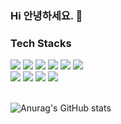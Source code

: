 ### Hi 안녕하세요. 👋

<!--
**Yangs1s/Yangs1s** is a ✨ _special_ ✨ repository because its `README.md` (this file) appears on your GitHub profile.

Here are some ideas to get you started:

- 🔭 I’m currently working on ...
- 🌱 I’m currently learning ...
- 👯 I’m looking to collaborate on ...
- 🤔 I’m looking for help with ...
- 💬 Ask me about ...
- 📫 How to reach me: ...
- 😄 Pronouns: ...
- ⚡ Fun fact: ...
-->
### Tech Stacks 

  <div class="flex-container"><!-- .element: style="display: flex; flex-direction: row;" -->
    <span>
      <img src="https://img.shields.io/badge/Vue-4FC08D?style=flat-square&logo=vuedotjs&logoColor=white"/>
    </span>
    <span>
    <img src="https://img.shields.io/badge/React-61DAFB?style=flat-square&logo=react&logoColor=white"/>
    </span>
    <span>
      <img src="https://img.shields.io/badge/Next.js-000000?style=flat-square&logo=nextdotjs&logoColor=white"/>
    </span>
    <span>
      <img src="https://img.shields.io/badge/TypeScript-3178C6?style=flat-square&logo=typescript&logoColor=white"/>
    </span>
      <span>
      <img src="https://img.shields.io/badge/JavaScript-F7DF1E?style=flat-square&logo=javascript&logoColor=white"/>
    </span>
    <span>
      <img src="https://img.shields.io/badge/FireBase-FFCA28?style=flat-square&logo=firebase&logoColor=white"/>
  </span>
  <br/>
   <span>
      <img src="https://img.shields.io/badge/Vite-646CFF?style=flat-square&logo=vite&logoColor=white"/>
  </span>
      <span>
      <img src="https://img.shields.io/badge/HTML5-E34F26?style=flat-square&logo=html5&logoColor=white"/>
    </span>
      <span>
      <img src="https://img.shields.io/badge/CSS3-1572B6?style=flat-square&logo=css5&logoColor=white"/>
    </span>
      <span>
      <img src="https://img.shields.io/badge/Tailwind-06B6D4?style=flat-square&logo=tailwindcss&logoColor=white"/>
    </span>
</div>   
<br/>
          
          

![Anurag's GitHub stats](https://github-readme-stats.vercel.app/api?username=Yangs1s&show_icons=true&theme=radical)
